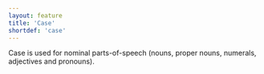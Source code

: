 ```yaml
---
layout: feature
title: 'Case'
shortdef: 'case'
---
```


Case is used for nominal parts-of-speech (nouns, proper nouns, numerals, adjectives and pronouns).
<!-- Interlanguage links updated Čt lis 12 09:43:00 CET 2020 -->

